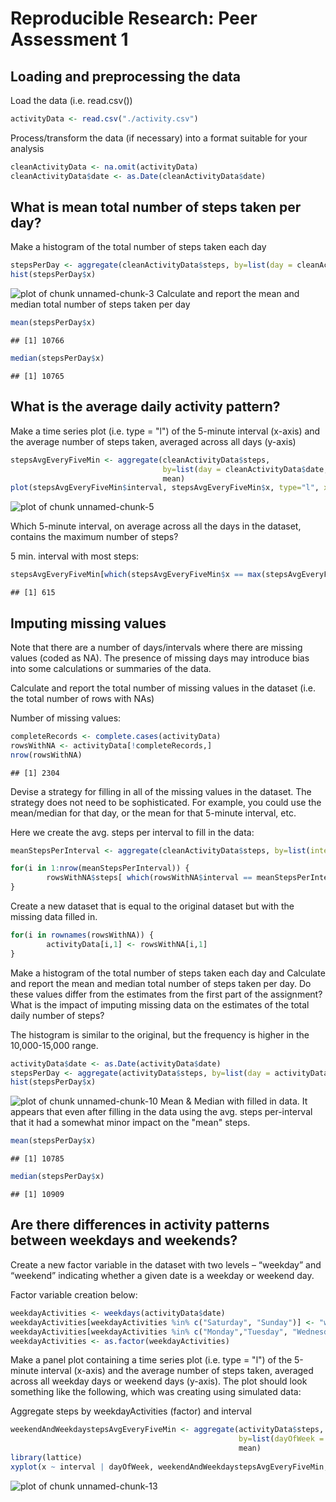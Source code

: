 # Reproducible Research: Peer Assessment 1
 

## Loading and preprocessing the data

Load the data (i.e. read.csv())

```r
activityData <- read.csv("./activity.csv")
```
Process/transform the data (if necessary) into a format suitable for your analysis

```r
cleanActivityData <- na.omit(activityData)
cleanActivityData$date <- as.Date(cleanActivityData$date)
```


## What is mean total number of steps taken per day?
Make a histogram of the total number of steps taken each day

```r
stepsPerDay <- aggregate(cleanActivityData$steps, by=list(day = cleanActivityData$date), sum)
hist(stepsPerDay$x)
```

![plot of chunk unnamed-chunk-3](figure/unnamed-chunk-3.png) 
Calculate and report the mean and median total number of steps taken per day

```r
mean(stepsPerDay$x)
```

```
## [1] 10766
```

```r
median(stepsPerDay$x)
```

```
## [1] 10765
```

## What is the average daily activity pattern?
Make a time series plot (i.e. type = "l") of the 5-minute interval (x-axis) and the average number of steps taken, averaged across all days (y-axis)

```r
stepsAvgEveryFiveMin <- aggregate(cleanActivityData$steps, 
                                  by=list(day = cleanActivityData$date, interval = cleanActivityData$interval),
                                  mean)
plot(stepsAvgEveryFiveMin$interval, stepsAvgEveryFiveMin$x, type="l", xlab = "5 minute interval", ylab = "avg. steps each day")
```

![plot of chunk unnamed-chunk-5](figure/unnamed-chunk-5.png) 

Which 5-minute interval, on average across all the days in the dataset, contains the maximum number of steps?

5 min. interval with most steps:

```r
stepsAvgEveryFiveMin[which(stepsAvgEveryFiveMin$x == max(stepsAvgEveryFiveMin$x)), 2]
```

```
## [1] 615
```

## Imputing missing values
Note that there are a number of days/intervals where there are missing values (coded as NA). The presence of missing days may introduce bias into some calculations or summaries of the data.

Calculate and report the total number of missing values in the dataset (i.e. the total number of rows with NAs)

Number of missing values:

```r
completeRecords <- complete.cases(activityData)
rowsWithNA <- activityData[!completeRecords,]
nrow(rowsWithNA)
```

```
## [1] 2304
```

Devise a strategy for filling in all of the missing values in the dataset. The strategy does not need to be sophisticated. For example, you could use the mean/median for that day, or the mean for that 5-minute interval, etc.

Here we create the avg. steps per interval to fill in the data:

```r
meanStepsPerInterval <- aggregate(cleanActivityData$steps, by=list(interval = cleanActivityData$interval), mean)

for(i in 1:nrow(meanStepsPerInterval)) {
        rowsWithNA$steps[ which(rowsWithNA$interval == meanStepsPerInterval[i,1]) ] <- ceiling(meanStepsPerInterval[i,2]) # round up, since you can't take half a step;)       
}
```

Create a new dataset that is equal to the original dataset but with the missing data filled in.

```r
for(i in rownames(rowsWithNA)) {
        activityData[i,1] <- rowsWithNA[i,1]             
}
```

Make a histogram of the total number of steps taken each day and Calculate and report the mean and median total number of steps taken per day. Do these values differ from the estimates from the first part of the assignment? What is the impact of imputing missing data on the estimates of the total daily number of steps?

The histogram is similar to the original, but the frequency is higher in the 10,000-15,000 range.

```r
activityData$date <- as.Date(activityData$date)
stepsPerDay <- aggregate(activityData$steps, by=list(day = activityData$date), sum)
hist(stepsPerDay$x)
```

![plot of chunk unnamed-chunk-10](figure/unnamed-chunk-10.png) 
Mean & Median with filled in data.  It appears that even after filling in the data using the avg. steps per-interval that it had a somewhat minor impact on the "mean" steps.

```r
mean(stepsPerDay$x)
```

```
## [1] 10785
```

```r
median(stepsPerDay$x)
```

```
## [1] 10909
```

## Are there differences in activity patterns between weekdays and weekends?

Create a new factor variable in the dataset with two levels – “weekday” and “weekend” indicating whether a given date is a weekday or weekend day.

Factor variable creation below:

```r
weekdayActivities <- weekdays(activityData$date)
weekdayActivities[weekdayActivities %in% c("Saturday", "Sunday")] <- "weekend"
weekdayActivities[weekdayActivities %in% c("Monday","Tuesday", "Wednesday", "Thursday", "Friday")] <- "weekday"
weekdayActivities <- as.factor(weekdayActivities)
```

Make a panel plot containing a time series plot (i.e. type = "l") of the 5-minute interval (x-axis) and the average number of steps taken, averaged across all weekday days or weekend days (y-axis). The plot should look something like the following, which was creating using simulated data:

Aggregate steps by weekdayActivities (factor) and interval

```r
weekendAndWeekdaystepsAvgEveryFiveMin <- aggregate(activityData$steps, 
                                                   by=list(dayOfWeek = weekdayActivities, interval = activityData$interval),
                                                   mean)
library(lattice)
xyplot(x ~ interval | dayOfWeek, weekendAndWeekdaystepsAvgEveryFiveMin, type="l", ylab = "Avg. number of steps")
```

![plot of chunk unnamed-chunk-13](figure/unnamed-chunk-13.png) 

